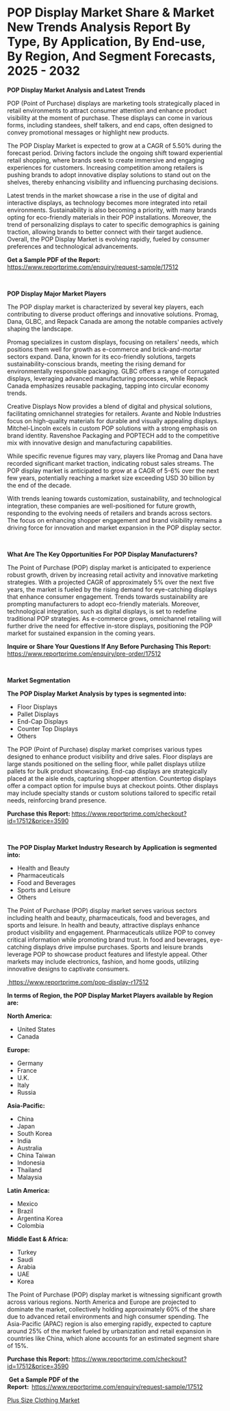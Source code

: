 <p><h1>POP Display Market Share & Market New Trends Analysis Report By Type, By Application, By End-use, By Region, And Segment Forecasts, 2025 - 2032</h1></p><p><strong>POP Display Market Analysis and Latest Trends</strong></p>
<p><p>POP (Point of Purchase) displays are marketing tools strategically placed in retail environments to attract consumer attention and enhance product visibility at the moment of purchase. These displays can come in various forms, including standees, shelf talkers, and end caps, often designed to convey promotional messages or highlight new products.</p><p>The POP Display Market is expected to grow at a CAGR of 5.50% during the forecast period. Driving factors include the ongoing shift toward experiential retail shopping, where brands seek to create immersive and engaging experiences for customers. Increasing competition among retailers is pushing brands to adopt innovative display solutions to stand out on the shelves, thereby enhancing visibility and influencing purchasing decisions.</p><p>Latest trends in the market showcase a rise in the use of digital and interactive displays, as technology becomes more integrated into retail environments. Sustainability is also becoming a priority, with many brands opting for eco-friendly materials in their POP installations. Moreover, the trend of personalizing displays to cater to specific demographics is gaining traction, allowing brands to better connect with their target audience. Overall, the POP Display Market is evolving rapidly, fueled by consumer preferences and technological advancements.</p></p>
<p><strong>Get a Sample PDF of the Report:&nbsp;</strong> <a href="https://www.reportprime.com/enquiry/request-sample/17512?utm_campaign=1871&utm_medium=2&utm_source=Github&utm_content=ia&utm_term=18032025&utm_id=pop-display">https://www.reportprime.com/enquiry/request-sample/17512</a></p>
<p>&nbsp;</p>
<p><strong>POP Display Major Market Players</strong></p>
<p><p>The POP display market is characterized by several key players, each contributing to diverse product offerings and innovative solutions. Promag, Dana, GLBC, and Repack Canada are among the notable companies actively shaping the landscape.</p><p>Promag specializes in custom displays, focusing on retailers' needs, which positions them well for growth as e-commerce and brick-and-mortar sectors expand. Dana, known for its eco-friendly solutions, targets sustainability-conscious brands, meeting the rising demand for environmentally responsible packaging. GLBC offers a range of corrugated displays, leveraging advanced manufacturing processes, while Repack Canada emphasizes reusable packaging, tapping into circular economy trends.</p><p>Creative Displays Now provides a blend of digital and physical solutions, facilitating omnichannel strategies for retailers. Avante and Noble Industries focus on high-quality materials for durable and visually appealing displays. Mitchel-Lincoln excels in custom POP solutions with a strong emphasis on brand identity. Ravenshoe Packaging and POPTECH add to the competitive mix with innovative design and manufacturing capabilities.</p><p>While specific revenue figures may vary, players like Promag and Dana have recorded significant market traction, indicating robust sales streams. The POP display market is anticipated to grow at a CAGR of 5-6% over the next few years, potentially reaching a market size exceeding USD 30 billion by the end of the decade.</p><p>With trends leaning towards customization, sustainability, and technological integration, these companies are well-positioned for future growth, responding to the evolving needs of retailers and brands across sectors. The focus on enhancing shopper engagement and brand visibility remains a driving force for innovation and market expansion in the POP display sector.</p></p>
<p>&nbsp;</p>
<p><strong>What Are The Key Opportunities For POP Display Manufacturers?</strong></p>
<p><p>The Point of Purchase (POP) display market is anticipated to experience robust growth, driven by increasing retail activity and innovative marketing strategies. With a projected CAGR of approximately 5% over the next five years, the market is fueled by the rising demand for eye-catching displays that enhance consumer engagement. Trends towards sustainability are prompting manufacturers to adopt eco-friendly materials. Moreover, technological integration, such as digital displays, is set to redefine traditional POP strategies. As e-commerce grows, omnichannel retailing will further drive the need for effective in-store displays, positioning the POP market for sustained expansion in the coming years.</p></p>
<p><strong>Inquire or Share Your Questions If Any Before Purchasing This Report:</strong> <a href="https://www.reportprime.com/enquiry/pre-order/17512?utm_campaign=1871&utm_medium=2&utm_source=Github&utm_content=ia&utm_term=18032025&utm_id=pop-display">https://www.reportprime.com/enquiry/pre-order/17512</a></p>
<p>&nbsp;</p>
<p><strong>Market Segmentation</strong></p>
<p><strong>The POP Display Market Analysis by types is segmented into:</strong></p>
<p><ul><li>Floor Displays</li><li>Pallet Displays</li><li>End-Cap Displays</li><li>Counter Top Displays</li><li>Others</li></ul></p>
<p><p>The POP (Point of Purchase) display market comprises various types designed to enhance product visibility and drive sales. Floor displays are large stands positioned on the selling floor, while pallet displays utilize pallets for bulk product showcasing. End-cap displays are strategically placed at the aisle ends, capturing shopper attention. Countertop displays offer a compact option for impulse buys at checkout points. Other displays may include specialty stands or custom solutions tailored to specific retail needs, reinforcing brand presence.</p></p>
<p><strong>Purchase this Report:&nbsp;</strong><a href="https://www.reportprime.com/checkout?id=17512&price=3590&utm_campaign=1871&utm_medium=2&utm_source=Github&utm_content=ia&utm_term=18032025&utm_id=pop-display">https://www.reportprime.com/checkout?id=17512&price=3590</a></p>
<p>&nbsp;</p>
<p><strong>The POP Display Market Industry Research by Application is segmented into:</strong></p>
<p><ul><li>Health and Beauty</li><li>Pharmaceuticals</li><li>Food and Beverages</li><li>Sports and Leisure</li><li>Others</li></ul></p>
<p><p>The Point of Purchase (POP) display market serves various sectors including health and beauty, pharmaceuticals, food and beverages, and sports and leisure. In health and beauty, attractive displays enhance product visibility and engagement. Pharmaceuticals utilize POP to convey critical information while promoting brand trust. In food and beverages, eye-catching displays drive impulse purchases. Sports and leisure brands leverage POP to showcase product features and lifestyle appeal. Other markets may include electronics, fashion, and home goods, utilizing innovative designs to captivate consumers.</p></p>
<p><a href="https://www.reportprime.com/pop-display-r17512?utm_campaign=1871&utm_medium=2&utm_source=Github&utm_content=ia&utm_term=18032025&utm_id=pop-display">&nbsp;https://www.reportprime.com/pop-display-r17512</a></p>
<p><strong>In terms of Region, the POP Display Market Players available by Region are:</strong></p>
<p>
    <p> <strong> North America: </strong>
        <ul>
            <li>United States</li>
            <li>Canada</li>
        </ul>
        </p> 
    <p> <strong> Europe: </strong>
        <ul>
            <li>Germany</li>
            <li>France</li>
            <li>U.K.</li>
            <li>Italy</li>
            <li>Russia</li>
        </ul>
        </p> 
    <p> <strong> Asia-Pacific: </strong>
        <ul>
            <li>China</li>
            <li>Japan</li>
            <li>South Korea</li>
            <li>India</li>
            <li>Australia</li>
            <li>China Taiwan</li>
            <li>Indonesia</li>
            <li>Thailand</li>
            <li>Malaysia</li>
        </ul>
        </p> 
    <p> <strong> Latin America: </strong>
        <ul>
            <li>Mexico</li>
            <li>Brazil</li>
            <li>Argentina Korea</li>
            <li>Colombia</li>
        </ul>
        </p> 
    <p> <strong> Middle East & Africa: </strong>
        <ul>
            <li>Turkey</li>
            <li>Saudi</li>
            <li>Arabia</li>
            <li>UAE</li>
            <li>Korea</li>
        </ul>
    </p>
    </p>
<p><p>The Point of Purchase (POP) display market is witnessing significant growth across various regions. North America and Europe are projected to dominate the market, collectively holding approximately 60% of the share due to advanced retail environments and high consumer spending. The Asia-Pacific (APAC) region is also emerging rapidly, expected to capture around 25% of the market fueled by urbanization and retail expansion in countries like China, which alone accounts for an estimated segment share of 15%.</p></p>
<p><strong>Purchase this Report: </strong><a href="https://www.reportprime.com/checkout?id=17512&price=3590&utm_campaign=1871&utm_medium=2&utm_source=Github&utm_content=ia&utm_term=18032025&utm_id=pop-display">https://www.reportprime.com/checkout?id=17512&price=3590</a></p>
<p>&nbsp;<strong>Get a Sample PDF of the Report:&nbsp;&nbsp;</strong><a href="https://www.reportprime.com/enquiry/request-sample/17512?utm_campaign=1871&utm_medium=2&utm_source=Github&utm_content=ia&utm_term=18032025&utm_id=pop-display">https://www.reportprime.com/enquiry/request-sample/17512</a></p>
<p><strong></strong></p>
<p><p><a href="https://github.com/marloy8/Market-Research-Report-List-7/blob/main/plus-size-clothing-market.md?utm_campaign=1871&utm_medium=2&utm_source=Github&utm_content=ia&utm_term=18032025&utm_id=pop-display">Plus Size Clothing Market</a></p></p>